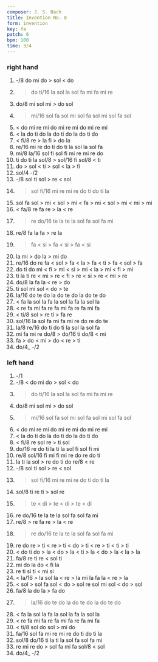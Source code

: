 ```yaml
---
composer: J. S. Bach
title: Invention No. 8
form: invention
key: fa
patch: 6
bpm: 100
time: 3/4
---
```


### right hand

1. -/8 do mi do > sol < do
2. > do ti/16 la sol la sol fa mi fa mi re
3. do/8 mi sol mi > do sol
4. > mi/16 sol fa sol mi sol fa sol mi sol fa sol
5. < do mi re mi do mi re mi do mi re mi
6. < la do ti do la do ti do la do ti do
7. < fi/8 re > la fi > do la
8. re/16 mi re do ti do ti la sol la sol fa
9. mi/8 la/16 sol fi sol fi mi re mi re do
10. ti do ti la sol/8 > sol/16 fi sol/8 < ti
11. do > sol < ti > sol < la > fi
12. sol/4 -/2
13. -/8 sol ti sol > re < sol
14. > sol fi/16 mi re mi re do ti do ti la
15. sol fa sol > mi < sol > mi < fa > mi < sol > mi < mi > mi
16. < fa/8 re fa re > la < re
17. > re do/16 te la te la sol fa sol fa mi
18. re/8 fa la fa > re la
19. > fa < si > fa < si > fa < si
20. la mi > do la > mi do
21. re/16 do re fa < sol > fa < la > fa < ti > fa < sol > fa
22. do ti do mi < fi > mi < si > mi < la > mi < fi > mi
23. ti la ti re < mi > re < fi > re < si > re < mi > re
24. do/8 la fa la < re > do
25. ti sol mi sol < do > te
26. la/16 do te do la do te do la do te do
27. < fa la sol la fa la sol la fa la sol la
28. < re fa mi fa re fa mi fa re fa mi fa
29. < ti/8 sol > re ti > fa re
30. sol/16 la sol fa mi fa mi re do re do te
31. la/8 re/16 do ti do ti la sol la sol fa
32. mi fa mi re do/8 > do/16 ti do/8 < mi
33. fa > do < mi > do < re > ti
34. do/4_ -/2

### left hand

1. -/1
2. -/8 < do mi do > sol < do
3. > do ti/16 la sol la sol fa mi fa mi re
4. do/8 mi sol mi > do sol
5. > mi/16 sol fa sol mi sol fa sol mi sol fa sol
6. < do mi re mi do mi re mi do mi re mi
7. < la do ti do la do ti do la do ti do
8. < fi/8 re sol re > ti sol
9. do/16 re do ti la ti la sol fi sol fi mi
10. re/8 sol/16 fi mi fi mi re do re do ti
11. la ti la sol > re do ti do re/8 < re
12. -/8 sol ti sol > re < sol
13. > sol fi/16 mi re mi re do ti do ti la
14. sol/8 ti re ti > sol re
15. > te < di > te < di > te < di
16. re do/16 te la te la sol fa sol fa mi
17. re/8 > re fa re > la < re
18. > re do/16 te la te la sol fa sol fa mi
19. re do re > ti < re > ti < do > ti < re > ti < ti > ti
20. < do ti do > la < do > la < ti > la < do > la < la > la
21. fa/8 re ti re < sol ti
22. mi do la do < fi la
23. re ti si ti < mi si
24. < la/16 > la sol la < re > la mi la fa la < re > la
25. < sol > sol fa sol < do > sol re sol mi sol < do > sol
26. fa/8 la do la > fa do
27. > la/16 do te do la do te do la do te do
28. < fa la sol la fa la sol la fa la sol la
29. < re fa mi fa re fa mi fa re fa mi fa
30. < ti/8 sol do sol > mi do
31. fa/16 sol fa mi re mi re do ti do ti la
32. sol/8 do/16 ti la ti la sol fa sol fa mi
33. re mi re do > sol fa mi fa sol/8 < sol
34. do/4_ -/2
